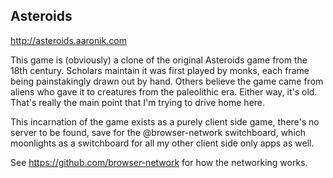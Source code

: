 ## Asteroids

http://asteroids.aaronik.com

This game is (obviously) a clone of the original Asteroids game from the 18th
century.  Scholars maintain it was first played by monks, each frame being
painstakingly drawn out by hand.  Others believe the game came from aliens who
gave it to creatures from the paleolithic era.  Either way, it's old.  That's
really the main point that I'm trying to drive home here.

This incarnation of the game exists as a purely client side game, there's no server
to be found, save for the @browser-network switchboard, which moonlights as a switchboard
for all my other client side only apps as well.

See https://github.com/browser-network for how the networking works.
